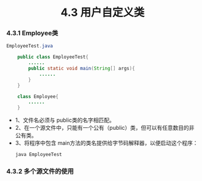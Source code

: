 <div align=center><h1>4.3 用户自定义类</h1></div>

### 4.3.1 Employee类

```java
EmployeeTest.java

	public class EmployeeTest{
		......
		public static void main(String[] args){
			......
		}
	}

	class Employee{
		......
	}
```

* 1、文件名必须与 public类的名字相匹配。
* 2、在一个源文件中，只能有一个公有（public）类，但可以有任意数目的非公有类。
* 3、将程序中包含 main方法的类名提供给字节码解释器，以便启动这个程序：
  ```java
  java EmployeeTest
  ```

### 4.3.2  多个源文件的使用